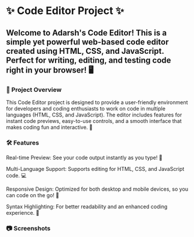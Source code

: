 # ✨ Code Editor Project ✨
<h2>Welcome to Adarsh's Code Editor! This is a simple yet powerful web-based code editor created using HTML, CSS, and JavaScript. Perfect for writing, editing, and testing code right in your browser! 🖥️</h2>
<h3>🎯 Project Overview</h3>
<p>This Code Editor project is designed to provide a user-friendly environment for developers and coding enthusiasts to work on code in multiple languages (HTML, CSS, and JavaScript). The editor includes features for instant code previews, easy-to-use controls, and a smooth interface that makes coding fun and interactive. 🚀</p>
<h3>🛠️ Features</h3>
<p>Real-time Preview: See your code output instantly as you type! 👀</p>
<p>Multi-Language Support: Supports editing for HTML, CSS, and JavaScript code. 💻</p>
<p>Responsive Design: Optimized for both desktop and mobile devices, so you can code on the go! 📱</p>
<p>Syntax Highlighting: For better readability and an enhanced coding experience. 🌈</p>
<h3>📷 Screenshots</h3>


